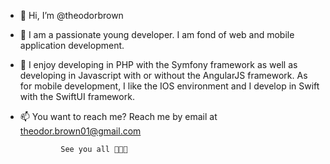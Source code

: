 - 👋 Hi, I’m @theodorbrown

- 👀 I am a passionate young developer. I am fond of web and mobile application development.

- 🌱 I enjoy developing in PHP with the Symfony framework as well as developing in Javascript with or without the AngularJS framework.
     As for mobile development, I like the IOS environment and I develop in Swift with the SwiftUI framework.
     
- 📫 You want to reach me? Reach me by email at theodor.brown01@gmail.com

               See you all 👋👋👋
